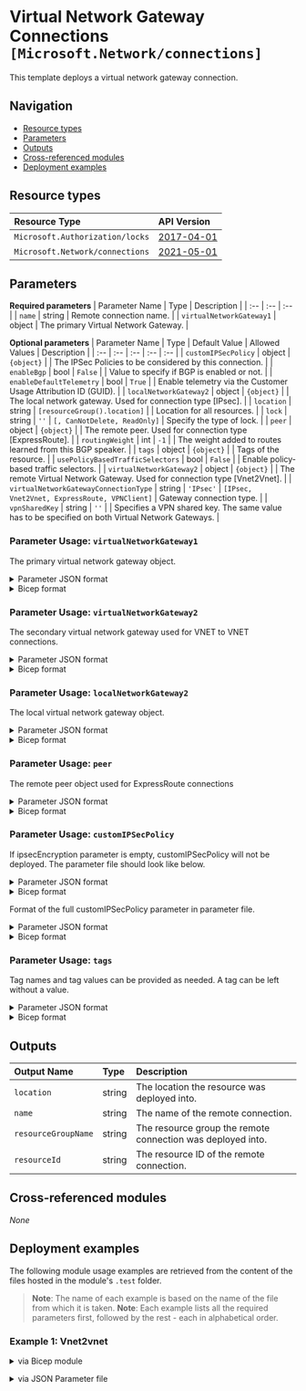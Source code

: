# Virtual Network Gateway Connections `[Microsoft.Network/connections]`

This template deploys a virtual network gateway connection.

## Navigation

- [Resource types](#Resource-types)
- [Parameters](#Parameters)
- [Outputs](#Outputs)
- [Cross-referenced modules](#Cross-referenced-modules)
- [Deployment examples](#Deployment-examples)

## Resource types

| Resource Type | API Version |
| :-- | :-- |
| `Microsoft.Authorization/locks` | [2017-04-01](https://docs.microsoft.com/en-us/azure/templates/Microsoft.Authorization/2017-04-01/locks) |
| `Microsoft.Network/connections` | [2021-05-01](https://docs.microsoft.com/en-us/azure/templates/Microsoft.Network/2021-05-01/connections) |

## Parameters

**Required parameters**
| Parameter Name | Type | Description |
| :-- | :-- | :-- |
| `name` | string | Remote connection name. |
| `virtualNetworkGateway1` | object | The primary Virtual Network Gateway. |

**Optional parameters**
| Parameter Name | Type | Default Value | Allowed Values | Description |
| :-- | :-- | :-- | :-- | :-- |
| `customIPSecPolicy` | object | `{object}` |  | The IPSec Policies to be considered by this connection. |
| `enableBgp` | bool | `False` |  | Value to specify if BGP is enabled or not. |
| `enableDefaultTelemetry` | bool | `True` |  | Enable telemetry via the Customer Usage Attribution ID (GUID). |
| `localNetworkGateway2` | object | `{object}` |  | The local network gateway. Used for connection type [IPsec]. |
| `location` | string | `[resourceGroup().location]` |  | Location for all resources. |
| `lock` | string | `''` | `[, CanNotDelete, ReadOnly]` | Specify the type of lock. |
| `peer` | object | `{object}` |  | The remote peer. Used for connection type [ExpressRoute]. |
| `routingWeight` | int | `-1` |  | The weight added to routes learned from this BGP speaker. |
| `tags` | object | `{object}` |  | Tags of the resource. |
| `usePolicyBasedTrafficSelectors` | bool | `False` |  | Enable policy-based traffic selectors. |
| `virtualNetworkGateway2` | object | `{object}` |  | The remote Virtual Network Gateway. Used for connection type [Vnet2Vnet]. |
| `virtualNetworkGatewayConnectionType` | string | `'IPsec'` | `[IPsec, Vnet2Vnet, ExpressRoute, VPNClient]` | Gateway connection type. |
| `vpnSharedKey` | string | `''` |  | Specifies a VPN shared key. The same value has to be specified on both Virtual Network Gateways. |


### Parameter Usage: `virtualNetworkGateway1`

The primary virtual network gateway object.

<details>

<summary>Parameter JSON format</summary>

```json
"virtualNetworkGateway1": {
    "value": {
        "id": "/subscriptions/00000000-0000-0000-0000-000000000000/resourceGroups/myRG/providers/Microsoft.Network/virtualNetworkGateways/myGateway01"
    }
}
```

</details>

<details>

<summary>Bicep format</summary>

```bicep
virtualNetworkGateway1: {
    id: '/subscriptions/00000000-0000-0000-0000-000000000000/resourceGroups/myRG/providers/Microsoft.Network/virtualNetworkGateways/myGateway01'
}
```

</details>
<p>

### Parameter Usage: `virtualNetworkGateway2`

The secondary virtual network gateway used for VNET to VNET connections.

<details>

<summary>Parameter JSON format</summary>

```json
"virtualNetworkGateway2" : {
    "value": {
        "id": "/subscriptions/00000000-0000-0000-0000-000000000000/resourceGroups/myRG/providers/Microsoft.Network/virtualNetworkGateways/myGateway02"
    }
}
```

</details>

<details>

<summary>Bicep format</summary>

```bicep
virtualNetworkGateway2 : {
    id: '/subscriptions/00000000-0000-0000-0000-000000000000/resourceGroups/myRG/providers/Microsoft.Network/virtualNetworkGateways/myGateway02'
}
```

</details>
<p>

### Parameter Usage: `localNetworkGateway2`

The local virtual network gateway object.

<details>

<summary>Parameter JSON format</summary>

```json
"localNetworkGateway2": {
    "value": {
        "id": "/subscriptions/00000000-0000-0000-0000-000000000000/resourceGroups/myRG/providers/Microsoft.Network/localNetworkGateways/myGateway"
    }
}
```

</details>

<details>

<summary>Bicep format</summary>

```bicep
localNetworkGateway2: {
    id: '/subscriptions/00000000-0000-0000-0000-000000000000/resourceGroups/myRG/providers/Microsoft.Network/localNetworkGateways/myGateway'
}
```

</details>
<p>

### Parameter Usage: `peer`

The remote peer object used for ExpressRoute connections

<details>

<summary>Parameter JSON format</summary>

```json
"peer": {
    "id": "/subscriptions/00000000-0000-0000-0000-000000000000/resourceGroups/myRG/providers/Microsoft.Network/expressRouteCircuits/expressRoute"
}
```

</details>

<details>

<summary>Bicep format</summary>

```bicep
'peer': {
    id: '/subscriptions/00000000-0000-0000-0000-000000000000/resourceGroups/myRG/providers/Microsoft.Network/expressRouteCircuits/expressRoute'
}
```

</details>
<p>

### Parameter Usage: `customIPSecPolicy`

If ipsecEncryption parameter is empty, customIPSecPolicy will not be deployed. The parameter file should look like below.

<details>

<summary>Parameter JSON format</summary>

```json
"customIPSecPolicy": {
    "value": {
        "saLifeTimeSeconds": 0,
        "saDataSizeKilobytes": 0,
        "ipsecEncryption": "",
        "ipsecIntegrity": "",
        "ikeEncryption": "",
        "ikeIntegrity": "",
        "dhGroup": "",
        "pfsGroup": ""
    }
}
```

</details>

<details>

<summary>Bicep format</summary>

```bicep
customIPSecPolicy: {
    saLifeTimeSeconds: 0
    saDataSizeKilobytes: 0
    ipsecEncryption: ''
    ipsecIntegrity: ''
    ikeEncryption: ''
    ikeIntegrity: ''
    dhGroup: ''
    pfsGroup: ''
}
```

</details>
<p>

Format of the full customIPSecPolicy parameter in parameter file.

<details>

<summary>Parameter JSON format</summary>

```json
"customIPSecPolicy": {
    "value": {
        "saLifeTimeSeconds": 28800,
        "saDataSizeKilobytes": 102400000,
        "ipsecEncryption": "AES256",
        "ipsecIntegrity": "SHA256",
        "ikeEncryption": "AES256",
        "ikeIntegrity": "SHA256",
        "dhGroup": "DHGroup14",
        "pfsGroup": "None"
    }
}
```

</details>

<details>

<summary>Bicep format</summary>

```bicep
customIPSecPolicy: {
    saLifeTimeSeconds: 28800
    saDataSizeKilobytes: 102400000
    ipsecEncryption: 'AES256'
    ipsecIntegrity: 'SHA256'
    ikeEncryption: 'AES256'
    ikeIntegrity: 'SHA256'
    dhGroup: 'DHGroup14'
    pfsGroup: 'None'
}
```

</details>
<p>

### Parameter Usage: `tags`

Tag names and tag values can be provided as needed. A tag can be left without a value.

<details>

<summary>Parameter JSON format</summary>

```json
"tags": {
    "value": {
        "Environment": "Non-Prod",
        "Contact": "test.user@testcompany.com",
        "PurchaseOrder": "1234",
        "CostCenter": "7890",
        "ServiceName": "DeploymentValidation",
        "Role": "DeploymentValidation"
    }
}
```

</details>

<details>

<summary>Bicep format</summary>

```bicep
tags: {
    Environment: 'Non-Prod'
    Contact: 'test.user@testcompany.com'
    PurchaseOrder: '1234'
    CostCenter: '7890'
    ServiceName: 'DeploymentValidation'
    Role: 'DeploymentValidation'
}
```

</details>
<p>

## Outputs

| Output Name | Type | Description |
| :-- | :-- | :-- |
| `location` | string | The location the resource was deployed into. |
| `name` | string | The name of the remote connection. |
| `resourceGroupName` | string | The resource group the remote connection was deployed into. |
| `resourceId` | string | The resource ID of the remote connection. |

## Cross-referenced modules

_None_

## Deployment examples

The following module usage examples are retrieved from the content of the files hosted in the module's `.test` folder.
   >**Note**: The name of each example is based on the name of the file from which it is taken.
   >**Note**: Each example lists all the required parameters first, followed by the rest - each in alphabetical order.

<h3>Example 1: Vnet2vnet</h3>

<details>

<summary>via Bicep module</summary>

```bicep
resource kv1 'Microsoft.KeyVault/vaults@2019-09-01' existing = {
  name: 'adp-<<namePrefix>>-az-kv-x-001'
  scope: resourceGroup('<<subscriptionId>>','validation-rg')
}

module connections './Microsoft.Network/connections/deploy.bicep' = {
  name: '${uniqueString(deployment().name)}-connections'
  params: {
    // Required parameters
    name: '<<namePrefix>>-az-vnetgwc-x-001'
    virtualNetworkGateway1: {
      id: '/subscriptions/<<subscriptionId>>/resourceGroups/validation-rg/providers/Microsoft.Network/virtualNetworkGateways/<<namePrefix>>-az-vnet-vpn-gw-p-001'
    }
    // Non-required parameters
    enableBgp: false
    location: 'eastus'
    lock: 'CanNotDelete'
    virtualNetworkGateway2: {
      id: '/subscriptions/<<subscriptionId>>/resourceGroups/validation-rg/providers/Microsoft.Network/virtualNetworkGateways/<<namePrefix>>-az-vnet-vpn-gw-p-002'
    }
    virtualNetworkGatewayConnectionType: 'Vnet2Vnet'
    vpnSharedKey: kv1.getSecret('vpnSharedKey')
  }
}
```

</details>
<p>

<details>

<summary>via JSON Parameter file</summary>

```json
{
  "$schema": "https://schema.management.azure.com/schemas/2019-04-01/deploymentParameters.json#",
  "contentVersion": "1.0.0.0",
  "parameters": {
    // Required parameters
    "name": {
      "value": "<<namePrefix>>-az-vnetgwc-x-001"
    },
    "virtualNetworkGateway1": {
      "value": {
        "id": "/subscriptions/<<subscriptionId>>/resourceGroups/validation-rg/providers/Microsoft.Network/virtualNetworkGateways/<<namePrefix>>-az-vnet-vpn-gw-p-001"
      }
    },
    // Non-required parameters
    "enableBgp": {
      "value": false
    },
    "location": {
      "value": "eastus"
    },
    "lock": {
      "value": "CanNotDelete"
    },
    "virtualNetworkGateway2": {
      "value": {
        "id": "/subscriptions/<<subscriptionId>>/resourceGroups/validation-rg/providers/Microsoft.Network/virtualNetworkGateways/<<namePrefix>>-az-vnet-vpn-gw-p-002"
      }
    },
    "virtualNetworkGatewayConnectionType": {
      "value": "Vnet2Vnet"
    },
    "vpnSharedKey": {
      "reference": {
        "keyVault": {
          "id": "/subscriptions/<<subscriptionId>>/resourceGroups/validation-rg/providers/Microsoft.KeyVault/vaults/adp-<<namePrefix>>-az-kv-x-001"
        },
        "secretName": "vpnSharedKey"
      }
    }
  }
}
```

</details>
<p>
